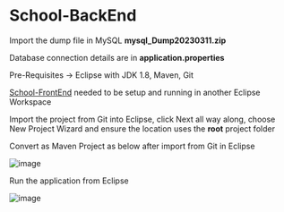 # School-BackEnd

Import the dump file in MySQL **mysql_Dump20230311.zip**

Database connection details are in **application.properties**

Pre-Requisites -> Eclipse with JDK 1.8, Maven, Git

[School-FrontEnd](https://github.com/jeyabarath/School-FrontEnd) needed to be setup and running in another Eclipse Workspace

Import the project from Git into Eclipse, click Next all way along, choose New Project Wizard and ensure the location uses the **root** project folder

Convert as Maven Project as below after import from Git in Eclipse

![image](https://user-images.githubusercontent.com/16117201/224606230-e55669f8-5e24-4aa9-92a4-3050509e57cf.png)

Run the application from Eclipse

![image](https://user-images.githubusercontent.com/16117201/224606444-677a4308-ca63-4e0f-bb60-463fb8997588.png)
